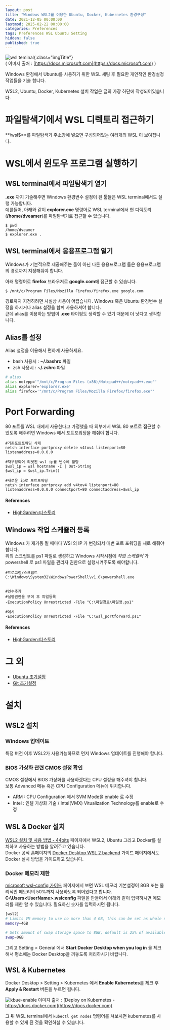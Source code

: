 ```yaml
---
layout: post
title: "Windows WSL2를 이용한 Ubuntu, Docker, Kubernetes 환경구성"
date: 2021-12-05 00:00:00
lastmod: 2025-02-22 00:00:00
categories: Preferences
tags: Preferences WSL Ubuntu Setting
hidden: false
published: true
---
```


![wsl teminal](https://docs.microsoft.com/ko-kr/windows/wsl/media/terminal.png){:class="imgTitle"}  
( 이미지 출처 : [https://docs.microsoft.com](https://docs.microsoft.com) )  

Windows 환경에서 Ubuntu를 사용하기 위한 WSL 세팅 후 필요한 개인적인 환경설정 작업들을 기술 합니다.  

<!--more-->

WSL2, Ubuntu, Docker, Kubernetes 설치 작업은 글의 가장 하단에 작성되어있습니다.  

# 파일탐색기에서 WSL 디렉토리 접근하기 

**\\wsl$**를 파일탐색기 주소창에 넣으면 구성되어있는 여러개의 WSL 이 보여집니다.  

# WSL에서 윈도우 프로그램 실행하기

## WSL terminal에서 파일탐색기 열기

**.exe** 까지 기술해주면 Windows 환경변수 설정이 된 툴들은 WSL terminal에서도 실행 가능합니다.  
예를들어, 아래와 같이 **explorer.exe** 명령어로 WSL terminal에서 현 디렉토리(**/home/dveamer**)를 파일탐색기로 접근할 수 있습니다.  

~~~terminal
$ pwd
/home/dveamer
$ explorer.exe .
~~~

## WSL terminal에서 응용프로그램 열기

Windows가 기본적으로 제공해주는 툴이 아닌 다른 응용프로그램 들은 응용프로그램의 경로까지 지정해줘야 합니다.  

아래 명령어로 **firefox** 브라우저로 **google.com**에 접근할 수 있습니다.  

~~~terminal
$ /mnt/c/Program Files/Mozilla Firefox/firefox.exe google.com
~~~

경로까지 지정하려면 사실상 사용이 어렵습니다. Windows 혹은 Ubuntu 환경변수 설정을 하시거나 alias 설정을 함께 사용하셔야 합니다.  
근데 alias를 이용하는 방법이 **.exe** 타이핑도 생략할 수 있기 때문에 더 낫다고 생각합니다.  

## Alias를 설정

Alias 설정을 이용해서 편하게 사용하세요.  

  * bash 사용시 : **~/.bashrc** 파일 
  * zsh 사용시 : **~/.zshrc** 파일 

~~~bash
# alias
alias notepp='"/mnt/c/Program Files (x86)/Notepad++/notepad++.exe"'
alias explorer='explorer.exe'
alias firefox='"/mnt/c/Program Files/Mozilla Firefox/firefox.exe"'
~~~

# Port Forwarding

80 포트를 WSL 내에서 사용한다고 가정했을 때 외부에서 WSL 80 포트로 접근할 수 있도록 해주려면 Windows 에서 포트포워딩을 해줘야 합니다.  

```
#기존포트포워딩 삭제
netsh interface portproxy delete v4tov4 listenport=80 listenaddress=0.0.0.0

#재부팅되어 리셋된 wsl ip를 변수에 할당
$wsl_ip = wsl hostname -I | Out-String
$wsl_ip = $wsl_ip.Trim()

#새로운 ip로 포트포워딩
netsh interface portproxy add v4tov4 listenport=80 listenaddress=0.0.0.0 connectport=80 connectaddress=$wsl_ip
```

#### References

  * [HighGarden:티스토리](https://generalcoder.tistory.com/22)

## Windows 작업 스케쥴러 등록 

Windows 가 재기동 될 때마다 WSl 의 IP 가 변경되서 매번 포트 포워딩을 새로 해줘야 합니다.  
위의 스크립트를 ps1 파일로 생성하고 Windows 시작시점에 *작업 스케쥴러* 가 powershell 로 ps1 파일을 관리자 권한으로 실행시켜주도록 해야합니다.  

```
#프로그램/스크립트
C:\Windows\System32\WindowsPowerShell\v1.0\powershell.exe


#인수추가
#실행권한을 부여 후 파일등록
-ExecutionPolicy Unrestricted -File "C:\파일경로\파일명.ps1"

#예시
-ExecutionPolicy Unrestricted -File "C:\wsl_portforward.ps1"
```

#### References

  * [HighGarden:티스토리](https://generalcoder.tistory.com/23)


# 그 외 

  * [Ubuntu 초기설정](/ubuntu/InitialSetting.html)
  * [Git 초기설정](/preferences/Git.html)
    
  
# 설치 

## WSL2 설치

### Windows 업데이트 

특정 버전 이후 WSL2가 사용가능하므로 먼저 Windows 업데이트를 진행해야 합니다.  

### BIOS 가상화 관련 CMOS 설정 확인

CMOS 설정에서 BIOS 가상화를 사용하겠다는 CPU 설정을 해주셔야 합니다.  
보통 Advanced 메뉴 혹은 CPU Configuration 메뉴에 위치합니다.  

  * ARM : CPU Configuration 에서 SVM Mode을 enable 로 수정 
  * Intel : 인텔 가상화 기술 / Intel(VMX) Vitualization Technology를 enable로 수정

## WSL & Docker 설치

[WSL2 설치 및 사용 방법 - 44bits](https://www.44bits.io/ko/post/wsl2-install-and-basic-usage) 페이지에서 WSL2, Ubuntu 그리고 Docker를 설치하고 사용하는 방법을 알려주고 있습니다.  
Docker 공식 홈페이지의 [Docker Desktop WSL 2 backend](https://docs.docker.com/desktop/windows/wsl/) 가이드 페이지에서도 Docker 설치 방법을 가이드하고 있습니다.  

### Docker 메모리 제한 

[microsoft wsl-config 가이드](https://docs.microsoft.com/en-us/windows/wsl/wsl-config#configuration-setting-for-wslconfig) 페이지에서 보면 WSL 메모리 기본설정이 8GB 또는 물리적인 메모리의 50%까지 사용하도록 되어있다고 합니다.  
**C:\Users\<UserName>\.wslconfig** 파일을 만들어서 아래와 같이 입력하시면 메모리를 제한 할 수 있습니다. 필요하신 숫자를 입력하시면 됩니다.  

~~~bash 
[wsl2]
# Limits VM memory to use no more than 4 GB, this can be set as whole numbers using GB or MB
memory=4GB

# Sets amount of swap storage space to 8GB, default is 25% of available RAM
swap=0GB
~~~

그리고 Setting > General 에서 **Start Docker Desktop when you log in** 을 체크해서 평소에는 Docker Desktop을 꺼놓도록 처리하시기 바랍니다.  
 
## WSL & Kubernetes

Docker Desktop > Setting > Kubernetes 에서 **Enable Kubernetes**를 체크 후 **Apply & Restart** 버튼을 누르면 됩니다.  

![kbue-enable](https://docs.docker.com/desktop/images/kube-enable.png)
이미지 출처 : [Deploy on Kubernetes - https://docs.docker.com](https://docs.docker.com)

그 뒤 WSL terminal에서 ```kubectl get nodes``` 명령어를 쳐보시면 kubernetes를 사용할 수 있게 된 것을 확인하실 수 있습니다.  
